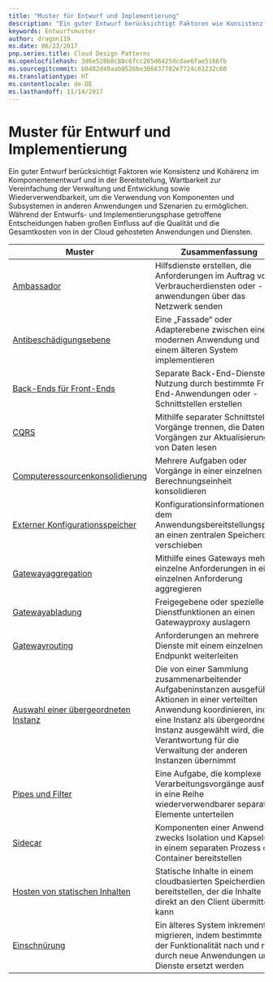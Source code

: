 ```yaml
---
title: "Muster für Entwurf und Implementierung"
description: "Ein guter Entwurf berücksichtigt Faktoren wie Konsistenz und Kohärenz im Komponentenentwurf und in der Bereitstellung, Wartbarkeit zur Vereinfachung der Verwaltung und Entwicklung sowie Wiederverwendbarkeit, um die Verwendung von Komponenten und Subsystemen in anderen Anwendungen und Szenarien zu ermöglichen. Während der Entwurfs- und Implementierungsphase getroffene Entscheidungen haben großen Einfluss auf die Qualität und die Gesamtkosten von in der Cloud gehosteten Anwendungen und Diensten."
keywords: Entwurfsmuster
author: dragon119
ms.date: 06/23/2017
pnp.series.title: Cloud Design Patterns
ms.openlocfilehash: 3d6e528b8c88c6fcc265d6425dcdae6fae5166fb
ms.sourcegitcommit: b0482d49aab0526be386837702e7724c61232c60
ms.translationtype: HT
ms.contentlocale: de-DE
ms.lasthandoff: 11/14/2017
---
```

# <a name="design-and-implementation-patterns"></a>Muster für Entwurf und Implementierung

Ein guter Entwurf berücksichtigt Faktoren wie Konsistenz und Kohärenz im Komponentenentwurf und in der Bereitstellung, Wartbarkeit zur Vereinfachung der Verwaltung und Entwicklung sowie Wiederverwendbarkeit, um die Verwendung von Komponenten und Subsystemen in anderen Anwendungen und Szenarien zu ermöglichen. Während der Entwurfs- und Implementierungsphase getroffene Entscheidungen haben großen Einfluss auf die Qualität und die Gesamtkosten von in der Cloud gehosteten Anwendungen und Diensten.

| Muster | Zusammenfassung |
| ------- | ------- |
| [Ambassador](../ambassador.md) | Hilfsdienste erstellen, die Anforderungen im Auftrag von Verbraucherdiensten oder -anwendungen über das Netzwerk senden |
| [Antibeschädigungsebene](../anti-corruption-layer.md) | Eine „Fassade“ oder Adapterebene zwischen einer modernen Anwendung und einem älteren System implementieren |
| [Back-Ends für Front-Ends](../backends-for-frontends.md) | Separate Back-End-Dienste zur Nutzung durch bestimmte Front-End-Anwendungen oder -Schnittstellen erstellen |
| [CQRS](../cqrs.md) | Mithilfe separater Schnittstellen Vorgänge trennen, die Daten von Vorgängen zur Aktualisierung von Daten lesen |
| [Computeressourcenkonsolidierung](../compute-resource-consolidation.md) | Mehrere Aufgaben oder Vorgänge in einer einzelnen Berechnungseinheit konsolidieren |
| [Externer Konfigurationsspeicher](../external-configuration-store.md) | Konfigurationsinformationen aus dem Anwendungsbereitstellungspaket an einen zentralen Speicherort verschieben |
| [Gatewayaggregation](../gateway-aggregation.md) | Mithilfe eines Gateways mehrere einzelne Anforderungen in einer einzelnen Anforderung aggregieren |
| [Gatewayabladung](../gateway-offloading.md) | Freigegebene oder spezielle Dienstfunktionen an einen Gatewayproxy auslagern |
| [Gatewayrouting](../gateway-routing.md) | Anforderungen an mehrere Dienste mit einem einzelnen Endpunkt weiterleiten |
| [Auswahl einer übergeordneten Instanz](../leader-election.md) | Die von einer Sammlung zusammenarbeitender Aufgabeninstanzen ausgeführten Aktionen in einer verteilten Anwendung koordinieren, indem eine Instanz als übergeordnete Instanz ausgewählt wird, die die Verantwortung für die Verwaltung der anderen Instanzen übernimmt |
| [Pipes und Filter](../pipes-and-filters.md) | Eine Aufgabe, die komplexe Verarbeitungsvorgänge ausführt, in eine Reihe wiederverwendbarer separater Elemente unterteilen |
| [Sidecar](../sidecar.md) | Komponenten einer Anwendung zwecks Isolation und Kapselung in einem separaten Prozess oder Container bereitstellen |
| [Hosten von statischen Inhalten](../static-content-hosting.md) | Statische Inhalte in einem cloudbasierten Speicherdienst bereitstellen, der die Inhalte direkt an den Client übermitteln kann |
| [Einschnürung](../strangler.md) | Ein älteres System inkrementell migrieren, indem bestimmte Teile der Funktionalität nach und nach durch neue Anwendungen und Dienste ersetzt werden |